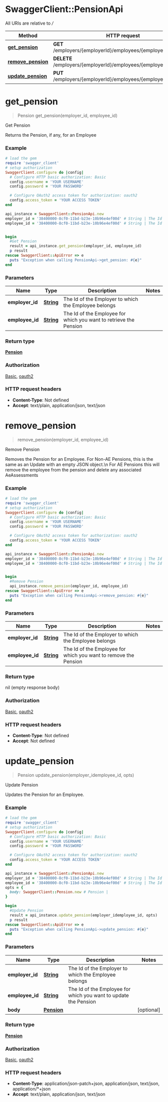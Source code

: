# SwaggerClient::PensionApi

All URIs are relative to */*

Method | HTTP request | Description
------------- | ------------- | -------------
[**get_pension**](PensionApi.md#get_pension) | **GET** /employers/{employerId}/employees/{employeeId}/pension | Get Pension
[**remove_pension**](PensionApi.md#remove_pension) | **DELETE** /employers/{employerId}/employees/{employeeId}/pension | Remove Pension
[**update_pension**](PensionApi.md#update_pension) | **PUT** /employers/{employerId}/employees/{employeeId}/pension | Update Pension

# **get_pension**
> Pension get_pension(employer_id, employee_id)

Get Pension

Returns the Pension, if any, for an Employee

### Example
```ruby
# load the gem
require 'swagger_client'
# setup authorization
SwaggerClient.configure do |config|
  # Configure HTTP basic authorization: Basic
  config.username = 'YOUR USERNAME'
  config.password = 'YOUR PASSWORD'

  # Configure OAuth2 access token for authorization: oauth2
  config.access_token = 'YOUR ACCESS TOKEN'
end

api_instance = SwaggerClient::PensionApi.new
employer_id = '38400000-8cf0-11bd-b23e-10b96e4ef00d' # String | The Id of the Employer to which the Employee belongs
employee_id = '38400000-8cf0-11bd-b23e-10b96e4ef00d' # String | The Id of the Employee for which you want to retrieve the Pension


begin
  #Get Pension
  result = api_instance.get_pension(employer_id, employee_id)
  p result
rescue SwaggerClient::ApiError => e
  puts "Exception when calling PensionApi->get_pension: #{e}"
end
```

### Parameters

Name | Type | Description  | Notes
------------- | ------------- | ------------- | -------------
 **employer_id** | [**String**](.md)| The Id of the Employer to which the Employee belongs | 
 **employee_id** | [**String**](.md)| The Id of the Employee for which you want to retrieve the Pension | 

### Return type

[**Pension**](Pension.md)

### Authorization

[Basic](../README.md#Basic), [oauth2](../README.md#oauth2)

### HTTP request headers

 - **Content-Type**: Not defined
 - **Accept**: text/plain, application/json, text/json



# **remove_pension**
> remove_pension(employer_id, employee_id)

Remove Pension

Removes the Pension for an Employee.  For Non-AE Pensions, this is the same as an Update with an empty JSON object.\\n  For AE Pensions this will remove the employee from the pension and delete any associated AeAssessments

### Example
```ruby
# load the gem
require 'swagger_client'
# setup authorization
SwaggerClient.configure do |config|
  # Configure HTTP basic authorization: Basic
  config.username = 'YOUR USERNAME'
  config.password = 'YOUR PASSWORD'

  # Configure OAuth2 access token for authorization: oauth2
  config.access_token = 'YOUR ACCESS TOKEN'
end

api_instance = SwaggerClient::PensionApi.new
employer_id = '38400000-8cf0-11bd-b23e-10b96e4ef00d' # String | The Id of the Employer to which the Employee belongs
employee_id = '38400000-8cf0-11bd-b23e-10b96e4ef00d' # String | The Id of the Employee for which you want to remove the Pension


begin
  #Remove Pension
  api_instance.remove_pension(employer_id, employee_id)
rescue SwaggerClient::ApiError => e
  puts "Exception when calling PensionApi->remove_pension: #{e}"
end
```

### Parameters

Name | Type | Description  | Notes
------------- | ------------- | ------------- | -------------
 **employer_id** | [**String**](.md)| The Id of the Employer to which the Employee belongs | 
 **employee_id** | [**String**](.md)| The Id of the Employee for which you want to remove the Pension | 

### Return type

nil (empty response body)

### Authorization

[Basic](../README.md#Basic), [oauth2](../README.md#oauth2)

### HTTP request headers

 - **Content-Type**: Not defined
 - **Accept**: Not defined



# **update_pension**
> Pension update_pension(employer_idemployee_id, opts)

Update Pension

Updates the Pension for an Employee.

### Example
```ruby
# load the gem
require 'swagger_client'
# setup authorization
SwaggerClient.configure do |config|
  # Configure HTTP basic authorization: Basic
  config.username = 'YOUR USERNAME'
  config.password = 'YOUR PASSWORD'

  # Configure OAuth2 access token for authorization: oauth2
  config.access_token = 'YOUR ACCESS TOKEN'
end

api_instance = SwaggerClient::PensionApi.new
employer_id = '38400000-8cf0-11bd-b23e-10b96e4ef00d' # String | The Id of the Employer to which the Employee belongs
employee_id = '38400000-8cf0-11bd-b23e-10b96e4ef00d' # String | The Id of the Employee for which you want to update the Pension
opts = { 
  body: SwaggerClient::Pension.new # Pension | 
}

begin
  #Update Pension
  result = api_instance.update_pension(employer_idemployee_id, opts)
  p result
rescue SwaggerClient::ApiError => e
  puts "Exception when calling PensionApi->update_pension: #{e}"
end
```

### Parameters

Name | Type | Description  | Notes
------------- | ------------- | ------------- | -------------
 **employer_id** | [**String**](.md)| The Id of the Employer to which the Employee belongs | 
 **employee_id** | [**String**](.md)| The Id of the Employee for which you want to update the Pension | 
 **body** | [**Pension**](Pension.md)|  | [optional] 

### Return type

[**Pension**](Pension.md)

### Authorization

[Basic](../README.md#Basic), [oauth2](../README.md#oauth2)

### HTTP request headers

 - **Content-Type**: application/json-patch+json, application/json, text/json, application/*+json
 - **Accept**: text/plain, application/json, text/json



